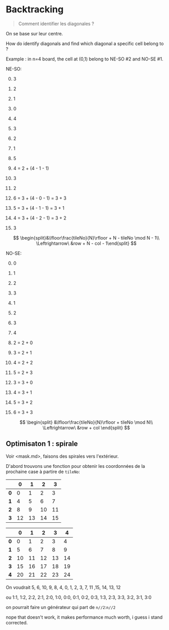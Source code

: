 # Backtracking

> Comment identifier les diagonales ?

On se base sur leur centre.

How do identify diagonals and find which diagonal a specific cell belong to ?

Example : in n=4 board, the cell at (0,1) belong to NE-SO #2 and NO-SE #1.

NE-SO:

0. 3
1. 2
2. 1
3. 0

4. 4
5. 3
6. 2
7. 1

8. 5
9. 4 = 2 + (4 - 1 - 1)
10. 3
11. 2

12. 6 = 3 + (4 - 0 - 1) = 3 + 3
13. 5 = 3 + (4 - 1 - 1) = 3 + 1
14. 4 = 3 + (4 - 2 - 1) = 3 + 2
15. 3

$$
\begin{split}&\lfloor\frac{tileNo}{N}\rfloor + N - tileNo  \mod N - 1\\
\Leftrightarrow\ &row + N - col - 1\end{split}
$$

NO-SE:

0. 0
1. 1
2. 2
3. 3

4. 1
5. 2
6. 3
7. 4

8. 2 = 2 + 0
9. 3 = 2 + 1
10. 4 = 2 + 2
11. 5 = 2 + 3

12. 3 = 3 + 0
13. 4 = 3 + 1
14. 5 = 3 + 2
15. 6 = 3 + 3

$$
\begin{split}
&\lfloor\frac{tileNo}{N}\rfloor + tileNo \mod N\\
\Leftrightarrow\ &row + col
\end{split}
$$

## Optimisaton 1 : spirale

Voir <mask.md>, faisons des spirales vers l'extérieur.

D'abord trouvons une fonction pour obtenir les coordonnées de la prochaine case à partire de `tileNo`:

&nbsp;|0|1|2|3
-|-|-|-|-
**0**|0|1|2|3
**1**|4|5|6|7
**2**|8|9|10|11
**3**|12|13|14|15

&nbsp;|0|1|2|3|4
-|-|-|-|-|-
**0**|0|1|2|3|4
**1**|5|6|7|8|9
**2**|10|11|12|13|14
**3**|15|16|17|18|19
**4**|20|21|22|23|24

On voudrait 5, 6, 10, 9, 8, 4, 0, 1, 2, 3, 7, 11 ,15, 14, 13, 12

ou 1:1, 1:2, 2:2, 2:1, 2:0, 1:0, 0:0, 0:1, 0:2, 0:3, 1:3, 2:3, 3:3, 3:2, 3:1, 3:0

on pourrait faire un générateur qui part de `n//2`:`n//2`

nope that doesn't work, it makes performance much worth, i guess i stand corrected.
